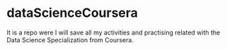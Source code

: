 # dataScienceCoursera
It is a repo were I will save all my activities and practising related with the Data Science Specialization from Coursera.
